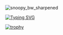 
![snoopy_bw_sharpened](https://github.com/user-attachments/assets/666da330-a958-41cf-9b5d-6b30d391915b)

[![Typing SVG](https://readme-typing-svg.herokuapp.com?font=Epunda+Slab&size=40&pause=1000&color=0B430C&width=574&height=60&lines=Interested+In+On+Device+AI;Edge+AI%2C+Real+Time+Processing)](https://git.io/typing-svg)

[![trophy](https://github-profile-trophy.vercel.app/api?username=ryo-ma&theme=oldie&margin-w=5&margin-w=20)](https://github.com/ryo-ma/github-profile-trophy)
